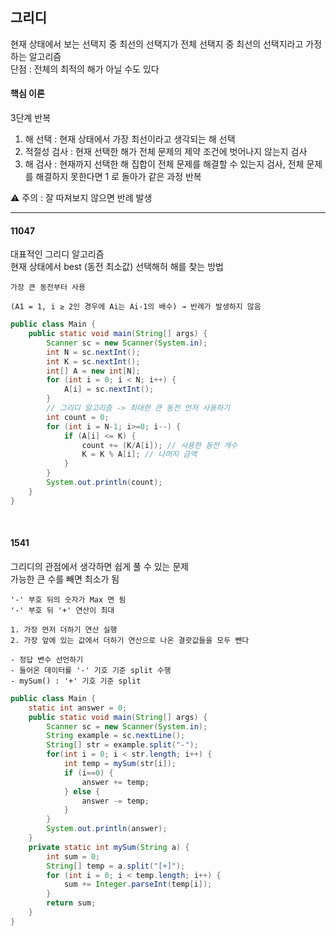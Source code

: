 ## 그리디

현재 상태에서 보는 선택지 중 최선의 선택지가 전체 선택지 중 최선의 선택지라고 가정하는 알고리즘  
단점 : 전체의 최적의 해가 아닐 수도 있다  

#### 핵심 이론
3단계 반복

1. 해 선택 : 현재 상태에서 가장 최선이라고 생각되는 해 선택
2. 적절성 검사 : 현재 선택한 해가 전체 문제의 제약 조건에 벗어나지 않는지 검사
3. 해 검사 : 현재까지 선택한 해 집합이 전체 문제를 해결할 수 있는지 검사,
            전체 문제를 해결하지 못한다면 1 로 돌아가 같은 과정 반복

⚠️ 주의 : 잘 따져보지 않으면 반례 발생

---

#### 11047

대표적인 그리디 알고리즘  
현재 상태에서 best (동전 최소값) 선택해허 해를 찾는 방법  

```text
가장 큰 동전부터 사용

(A1 = 1, i ≥ 2인 경우에 Ai는 Ai-1의 배수) → 반례가 발생하지 않음
```
```java
public class Main {
    public static void main(String[] args) {
        Scanner sc = new Scanner(System.in);
        int N = sc.nextInt();
        int K = sc.nextInt();
        int[] A = new int[N];
        for (int i = 0; i < N; i++) {
            A[i] = sc.nextInt();
        }
        // 그리디 알고리즘 -> 최대한 큰 동전 먼저 사용하기
        int count = 0;
        for (int i = N-1; i>=0; i--) {
            if (A[i] <= K) {
                count += (K/A[i]); // 사용한 동전 개수
                K = K % A[i]; // 나머지 금액
            }
        }
        System.out.println(count);
    }
}
```
<br>

#### 1541

그리디의 관점에서 생각하면 쉽게 풀 수 있는 문제  
가능한 큰 수를 빼면 최소가 됨

```text
'-' 부호 뒤의 숫자가 Max 면 됨
'-' 부호 뒤 '+' 연산이 최대

1. 가장 먼저 더하기 연산 실행
2. 가장 앞에 있는 값에서 더하기 연산으로 나온 결괏값들을 모두 뺀다

- 정답 변수 선언하기
- 들어온 데이터를 '-' 기호 기준 split 수행
- mySum() : '+' 기호 기준 split
```
```java
public class Main {
    static int answer = 0;
    public static void main(String[] args) {
        Scanner sc = new Scanner(System.in);
        String example = sc.nextLine();
        String[] str = example.split("-");
        for(int i = 0; i < str.length; i++) {
            int temp = mySum(str[i]);
            if (i==0) {
                answer += temp;
            } else {
                answer -= temp;
            }
        }
        System.out.println(answer);
    }
    private static int mySum(String a) {
        int sum = 0;
        String[] temp = a.split("[+]");
        for (int i = 0; i < temp.length; i++) {
            sum += Integer.parseInt(temp[i]);
        }
        return sum;
    }
}
```